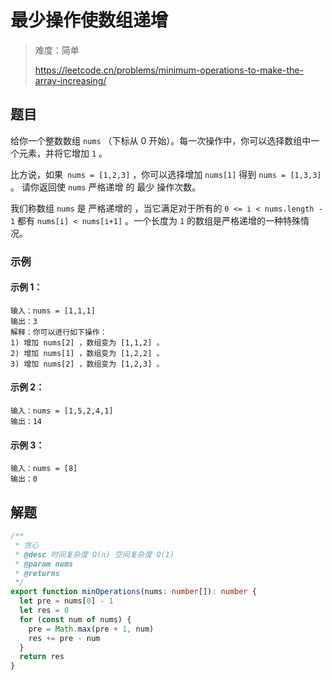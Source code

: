 # 最少操作使数组递增

> 难度：简单
>
> https://leetcode.cn/problems/minimum-operations-to-make-the-array-increasing/

## 题目

给你一个整数数组 `nums` （下标从 0 开始）。每一次操作中，你可以选择数组中一个元素，并将它增加 `1` 。

比方说，如果` nums = [1,2,3]` ，你可以选择增加 `nums[1]` 得到 `nums = [1,3,3]` 。
请你返回使 `nums` 严格递增 的 最少 操作次数。

我们称数组 `nums` 是 严格递增的 ，当它满足对于所有的 `0 <= i < nums.length - 1` 都有 `nums[i] < nums[i+1]` 。一个长度为 `1` 的数组是严格递增的一种特殊情况。

### 示例

#### 示例 1：

```
输入：nums = [1,1,1]
输出：3
解释：你可以进行如下操作：
1) 增加 nums[2] ，数组变为 [1,1,2] 。
2) 增加 nums[1] ，数组变为 [1,2,2] 。
3) 增加 nums[2] ，数组变为 [1,2,3] 。
```

#### 示例 2：

```
输入：nums = [1,5,2,4,1]
输出：14
```

#### 示例 3：

```
输入：nums = [8]
输出：0
```

## 解题

```ts 
/**
 * 贪心
 * @desc 时间复杂度 O(n) 空间复杂度 O(1)
 * @param nums
 * @returns
 */
export function minOperations(nums: number[]): number {
  let pre = nums[0] - 1
  let res = 0
  for (const num of nums) {
    pre = Math.max(pre + 1, num)
    res += pre - num
  }
  return res
}
```